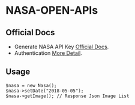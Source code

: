 # NASA-OPEN-APIs

## Official Docs
- Generate NASA API Key [Official Docs](https://api.nasa.gov/).
- Authentication [More Detail](https://api.nasa.gov/#authentication/).

## Usage

    $nasa = new Nasa();
    $nasa->setDate("2018-05-05");
    $nasa->getImage(); // Response Json Image List